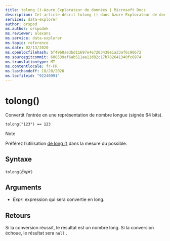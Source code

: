 ```yaml
---
title: tolong ()-Azure Explorateur de données | Microsoft Docs
description: Cet article décrit tolong () dans Azure Explorateur de données.
services: data-explorer
author: orspod
ms.author: orspodek
ms.reviewer: alexans
ms.service: data-explorer
ms.topic: reference
ms.date: 02/13/2020
ms.openlocfilehash: bf4960ae3bd11697e4e7203438e1a33af6c90672
ms.sourcegitcommit: 608539af6ab511aa11d82c17b782641340fc8974
ms.translationtype: MT
ms.contentlocale: fr-FR
ms.lasthandoff: 10/20/2020
ms.locfileid: "92240991"
---
```

# <a name="tolong"></a>tolong()

Convertit l’entrée en une représentation de nombre longue (signée 64 bits).

```kusto
tolong("123") == 123
```

> [!NOTE]
> Préférez l’utilisation [de long ()](./scalar-data-types/long.md) dans la mesure du possible.

## <a name="syntax"></a>Syntaxe

`tolong(`*Expr*`)`

## <a name="arguments"></a>Arguments

* *Expr*: expression qui sera convertie en long. 

## <a name="returns"></a>Retours

Si la conversion réussit, le résultat est un nombre long.
Si la conversion échoue, le résultat sera `null` .
 